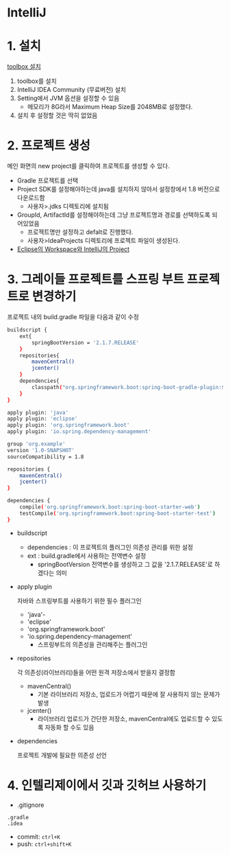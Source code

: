 # IntelliJ

# 1. 설치

[toolbox 설치](https://www.jetbrains.com/toolbox-app/)

1. toolbox를 설치
2. IntelliJ IDEA Community (무료버전) 설치
3. Setting에서 JVM 옵션을 설정할 수 있음
    - 메모리가 8G라서 Maximum Heap Size를 2048MB로 설정했다.
4. 설치 후 설정할 것은 딱히 없었음

# 2. 프로젝트 생성

메인 화면의 new project를 클릭하여 프로젝트를 생성할 수 있다.

-   Gradle 프로젝트를 선택
-   Project SDK를 설정해야하는데 java를 설치하지 않아서 설정창에서 1.8 버전으로 다운로드함
    -   사용자>.jdks 디렉토리에 설치됨
-   GroupId, ArtifactId를 설정해야하는데 그냥 프로젝트명과 경로를 선택하도록 되어있었음
    -   프로젝트명만 설정하고 defalt로 진행했다.
    -   사용자>IdeaProjects 디렉토리에 프로젝트 파일이 생성된다.
-   [Eclipse의 Workspace와 IntelliJ의 Project](https://jojoldu.tistory.com/334#ref=facebook)

# 3. 그레이들 프로젝트를 스프링 부트 프로젝트로 변경하기

프로젝트 내의 build.gradle 파일을 다음과 같이 수정

```bash
buildscript {
    ext{
        springBootVersion = '2.1.7.RELEASE'
    }
    repositories{
        mavenCentral()
        jcenter()
    }
    dependencies{
        classpath("org.springframework.boot:spring-boot-gradle-plugin:${springBootVersion}")
    }
}

apply plugin: 'java'
apply plugin: 'eclipse'
apply plugin: 'org.springframework.boot'
apply plugin: 'io.spring.dependency-management'

group 'org.example'
version '1.0-SNAPSHOT'
sourceCompatibility = 1.8

repositories {
    mavenCentral()
    jcenter()
}

dependencies {
    compile('org.springframework.boot:spring-boot-starter-web')
    testCompile('org.springframework.boot:spring-boot-starter-test')
}
```

-   buildscript

    -   dependencies : 이 프로젝트의 플러그인 의존성 관리를 위한 설정
    -   ext : build.gradle에서 사용하는 전역변수 설정
        -   springBootVersion 전역변수를 생성하고 그 값을 '2.1.7.RELEASE'로 하겠다는 의미

-   apply plugin

    자바와 스프링부트를 사용하기 위한 필수 플러그인

    -   'java'-
    -   'eclipse'
    -   'org.springframework.boot'
    -   'io.spring.dependency-management'
        -   스프링부트의 의존성을 관리해주는 플러그인

-   repositories

    각 의존성(라이브러리)들을 어떤 원격 저장소에서 받을지 결정함

    -   mavenCentral()
        -   기본 라이브러리 저장소, 업로드가 어렵기 때문에 잘 사용하지 않는 문제가 발생
    -   jcenter()
        -   라이브러리 업로드가 간단한 저장소, mavenCentral에도 업로드할 수 있도록 자동화 할 수도 있음

-   dependencies

    프로젝트 개발에 필요한 의존성 선언

# 4. 인텔리제이에서 깃과 깃허브 사용하기

-   .gitignore

```bash
.gradle
.idea
```

-   commit: `ctrl+K`
-   push: `ctrl+shift+K`
